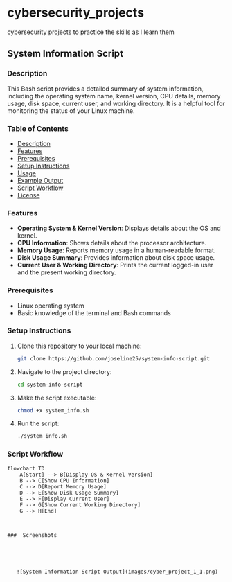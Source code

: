 # cybersecurity_projects
cybersecurity projects to practice the skills as I learn them

## System Information Script

### Description
This Bash script provides a detailed summary of system information, including the operating system name, kernel version, CPU details, memory usage, disk space, current user, and working directory. It is a helpful tool for monitoring the status of your Linux machine.

### Table of Contents
- [Description](#description)
- [Features](#features)
- [Prerequisites](#prerequisites)
- [Setup Instructions](#setup-instructions)
- [Usage](#usage)
- [Example Output](#example-output)
- [Script Workflow](#script-workflow)
- [License](#license)

### Features
- **Operating System & Kernel Version**: Displays details about the OS and kernel.
- **CPU Information**: Shows details about the processor architecture.
- **Memory Usage**: Reports memory usage in a human-readable format.
- **Disk Usage Summary**: Provides information about disk space usage.
- **Current User & Working Directory**: Prints the current logged-in user and the present working directory.

### Prerequisites
- Linux operating system
- Basic knowledge of the terminal and Bash commands

### Setup Instructions
1. Clone this repository to your local machine:
   ```bash
   git clone https://github.com/joseline25/system-info-script.git

2. Navigate to the project directory:
   ```bash
   cd system-info-script
3. Make the script executable:
   ```bash
   chmod +x system_info.sh
4. Run the script:
   ```bash
   ./system_info.sh

### Script Workflow

```mermaid
flowchart TD
    A[Start] --> B[Display OS & Kernel Version]
    B --> C[Show CPU Information]
    C --> D[Report Memory Usage]
    D --> E[Show Disk Usage Summary]
    E --> F[Display Current User]
    F --> G[Show Current Working Directory]
    G --> H[End]



###  Screenshots 





   ![System Information Script Output](images/cyber_project_1_1.png)

